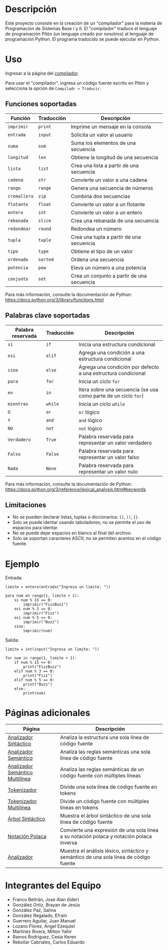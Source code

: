 # Descripción

Este proyecto consiste en la creación de un "compilador" para la materia de Programación de Sistemas Base I y II. El "compilador" traduce el lenguaje de programación Pitón (un lenguaje creado por nosotros) al lenguaje de programación Python. El programa traducido se puede ejecutar en Python.

# Uso

Ingresar a la página del [compilador](https://compilador-equipo-alpha.vercel.app). 

Para usar el "compilador", ingresa un código fuente escrito en Pitón y selecciona la opción de `Compiladr > Traducir`.

## Funciones soportadas

| Función | Traducción | Descripción |
| --- | --- | --- |
| `imprimir` | `print` | Imprime un mensaje en la consola |
| `entrada` | `input` | Solicita un valor al usuario |
| `suma` | `sum` | Suma los elementos de una secuencia |
| `longitud` | `len` | Obtiene la longitud de una secuencia |
| `lista` | `list` | Crea una lista a partir de una secuencia |
| `cadena` | `str` | Convierte un valor a una cadena |
| `rango` | `range` | Genera una secuencia de números |
| `cremallera` | `zip` | Combina dos secuencias |
| `flotante` | `float` | Convierte un valor a un flotante |
| `entero` | `int` | Convierte un valor a un entero |
| `rebanada` | `slice` | Crea una rebanada de una secuencia |
| `redondear` | `round` | Redondea un número |
| `tupla` | `tuple` | Crea una tupla a partir de una secuencia |
| `tipo` | `type` | Obtiene el tipo de un valor |
| `ordenado` | `sorted` | Ordena una secuencia |
| `potencia` | `pow` | Eleva un número a una potencia |
| `conjunto` | `set` | Crea un conjunto a partir de una secuencia |

Para más información, consulte la documentación de Python: https://docs.python.org/3/library/functions.html

## Palabras clave soportadas

| Palabra reservada | Traducción | Descripción |
| --- | --- | --- |
| `si` | `if` | Inicia una estructura condicional |
| `osi` | `elif` | Agrega una condición a una estructura condicional |
| `sino` | `else` | Agrega una condición por defecto a una estructura condicional |
| `para` | `for` | Inicia un ciclo `for` |
| `en` | `in` | Itera sobre una secuencia (se usa como parte de un ciclo `for`) |
| `mientras` | `while` | Inicia un ciclo `while` |
| `O` | `or` | `or` lógico |
| `Y` | `and` | `and` lógico |
| `NO` | `not` | `not` lógico |
| `Verdadero` | `True` | Palabra reservada para representar un valor verdadero |
| `Falso` | `False` | Palabra reservada para representar un valor falso |
| `Nada` | `None` | Palabra reservada para representar un valor nulo |

Para más información, consulte la documentación de Python: https://docs.python.org/3/reference/lexical_analysis.html#keywords

## Limitaciones

- No se pueden declarar listas, tuplas o diccionarios: `[]`, `()`, `{}`.
- Solo se puede identar usando tabuladores; no se permite el uso de espacios para identar.
- No se puede dejar espacios en blanco al final del archivo.
- Solo se soportan caracteres ASCII; no se permiten acentos en el código fuente.

# Ejemplo

Entrada:

```
limite = entero(entrada("Ingresa un limite: "))

para num en rango(1, limite + 1):
	si num % 15 == 0:
		imprimir("FizzBuzz")
	osi num % 3 == 0:
		imprimir("Fizz")
	osi num % 5 == 0:
		imprimir("Buzz")
	sino:
		imprimir(num)
```

Salida:

```
limite = int(input("Ingresa un limite: "))

for num in range(1, limite + 1):
	if num % 15 == 0:
		print("FizzBuzz")
	elif num % 3 == 0:
		print("Fizz")
	elif num % 5 == 0:
		print("Buzz")
	else:
		print(num)
```

# Páginas adicionales

| Página | Descripción |
| --- | --- |
| [Analizador Sintáctico](https://compilador-equipo-alpha.vercel.app/pages/analisis-sintactico.html) | Analiza la estructura una sola línea de código fuente |
| [Analizador Semántico](https://compilador-equipo-alpha.vercel.app/pages/analisis-semantico.html) | Analiza las reglas semánticas una sola línea de código fuente |
| [Analizador Semántico Multilínea](https://compilador-equipo-alpha.vercel.app/pages/analisis-semantico-multilinea.html) | Analiza las reglas semánticas de un código fuente con múltiples líneas |
| [Tokenizador](https://compilador-equipo-alpha.vercel.app/pages/tokenizador.html) | Divide una sola línea de código fuente en tokens |
| [Tokenizador Multilínea](https://compilador-equipo-alpha.vercel.app/pages/tokenizador-multilinea.html) | Divide un código fuente con múltiples líneas en tokens |
| [Árbol Sintáctico](https://compilador-equipo-alpha.vercel.app/pages/arbol-sintactico.html) | Muestra el árbol sintáctico de una sola línea de código fuente |
| [Notación Polaca](https://compilador-equipo-alpha.vercel.app/pages/notacion-polaca.html) | Convierte una expresión de una sola línea a su notación polaca y notación polaca inversa |
| [Analizador](https://compilador-equipo-alpha.vercel.app/pages/analizador.html) | Muestra el análisis léxico, sintáctico y semántico de una sola línea de código fuente |

# Integrantes del Equipo

- Franco Beltrán, José Alan (líder)
- González Ortiz, Brayan de Jesús
- González Paz, Salma
- González Regalado, Efraín
- Guerrero Aguilar, Juan Manuel
- Lozano Flores, Ángel Ezequiel
- Martínez Rivera, Milton Yahir
- Ramos Rodríguez, Cesia Keren
- Rebollar Cabriales, Carlos Eduardo
